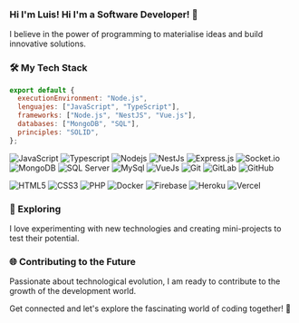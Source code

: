 ### Hi I'm Luis! Hi I'm a Software Developer! 🚀

I believe in the power of programming to materialise ideas and build innovative solutions.

### 🛠️ My Tech Stack

```javascript
export default {
  executionEnvironment: "Node.js",
  lenguajes: ["JavaScript", "TypeScript"],
  frameworks: ["Node.js", "NestJS", "Vue.js"],
  databases: ["MongoDB", "SQL"],
  principles: "SOLID",
};
```

![JavaScript](https://img.shields.io/badge/-JavaScript-black?style=flat-square&logo=javascript)
![Typescript](https://img.shields.io/badge/-TypeScript-black?style=flat-square&logo=typescript)
![Nodejs](https://img.shields.io/badge/-Nodejs-black?style=flat-square&logo=Node.js)
![NestJs](https://img.shields.io/badge/-NestJs-black?style=flat-square&logo=Nestjs)
![Express.js](https://img.shields.io/badge/-ExpressJS-black?style=flat-square&logo=express)
![Socket.io](https://img.shields.io/badge/-Socket-black?style=flat-square&logo=socket.io)
![MongoDB](https://img.shields.io/badge/-MongoDB-black?style=flat-square&logo=mongodb)
![SQL Server](https://img.shields.io/badge/-SQLServer-black?style=flat-square&logo=sqlserver)
![MySql](https://img.shields.io/badge/-MySql-black?style=flat-square&logo=mysql)
![VueJs](https://img.shields.io/badge/-VueJs-black?style=flat-square&logo=vue.js)
![Git](https://img.shields.io/badge/-Git-black?style=flat-square&logo=git)
![GitLab](https://img.shields.io/badge/-GitLab-black?style=flat-square&logo=gitlab)
![GitHub](https://img.shields.io/badge/-GitHub-black?style=flat-square&logo=github)

![HTML5](https://img.shields.io/badge/-HTML5-black?style=flat-square&logo=html5&logoColor=white)
![CSS3](https://img.shields.io/badge/-CSS3-black?style=flat-square&logo=css3)
![PHP](https://img.shields.io/badge/-PHP-black?style=flat-square&logo=PHP)
![Docker](https://img.shields.io/badge/-Docker-black?style=flat-square&docker)
![Firebase](https://img.shields.io/badge/-Firebase-black?style=flat-square&logo=Firebase)
![Heroku](https://img.shields.io/badge/-Heroku-black?style=flat-square&logo=heroku)
![Vercel](https://img.shields.io/badge/-Vercel-black?style=flat-square&logo=vercel)

### 🚀 Exploring

I love experimenting with new technologies and creating mini-projects to test their potential.

### 🌐 Contributing to the Future

Passionate about technological evolution, I am ready to contribute to the growth of the development world.

Get connected and let's explore the fascinating world of coding together! 🤝
